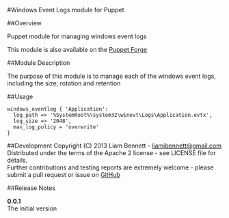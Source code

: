 #Windows Event Logs module for Puppet

##Overview

Puppet module for managing windows event logs

This module is also available on the [Puppet Forge](https://forge.puppetlabs.com/liamjbennett/windows_eventlog)

##Module Description

The purpose of this module is to manage each of the windows event logs, including the size, rotation and retention

##Usage

    windows_eventlog { 'Application':
      log_path => '%SystemRoot%\system32\winevt\Logs\Application.evtx',
      log_size => '2048',
      max_log_policy = 'overwrite'
    }

##Development
Copyright (C) 2013 Liam Bennett - <liamjbennett@gmail.com> <br/>
Distributed under the terms of the Apache 2 license - see LICENSE file for details. <br/>
Further contributions and testing reports are extremely welcome - please submit a pull request or issue on [GitHub](https://github.com/liamjbennett/puppet-windows_eventlog) <br/>

##Release Notes

__0.0.1__ <br/>
The initial version